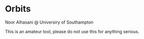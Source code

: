 # Orbits

Noor Alhasani @ Universiry of Southampton

This is an amateur tool, please do not use this for anything serious.
